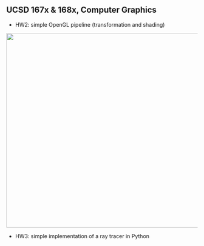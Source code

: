## UCSD 167x & 168x, Computer Graphics
- HW2: simple OpenGL pipeline (transformation and shading)

<img src="https://github.com/lingqiz/UCSD-CSE-167x/blob/master/hw2.png" width="512">

- HW3: simple implementation of a ray tracer in Python 